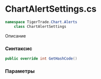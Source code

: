 
# ChartAlertSettings.cs
```csharp
namespace TigerTrade.Chart.Alerts  
    class ChartAlertSettings
```

Описание

### Синтаксис
```csharp
public override int GetHashCode()
```

### Параметры

                    
                    